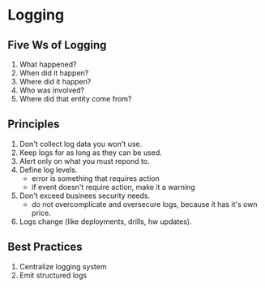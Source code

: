 # Logging

## Five Ws of Logging
1. What happened?
1. When did it happen?
1. Where did it happen?
1. Who was involved?
1. Where did that entity come from?


## Principles
1. Don't collect log data you won't use.
1. Keep logs for as long as they can be used.
1. Alert only on what you must repond to.
1. Define log levels.
    * error is something that requires action
    * if event doesn't require action, make it a warning
1. Don't exceed businees security needs.
    * do not overcomplicate and oversecure logs, because it has it's own price.
1. Logs change (like deployments, drills, hw updates).


## Best Practices
1. Centralize logging system
1. Emit structured logs

